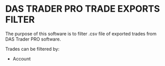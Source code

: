 # DAS TRADER PRO TRADE EXPORTS FILTER

The purpose of this software is to filter .csv file of exported trades from DAS Trader PRO software.

Trades can be filtered by:
- Account
